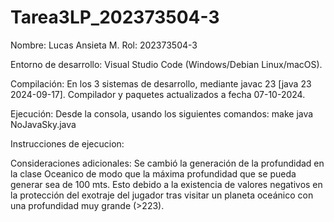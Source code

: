 # Tarea3LP_202373504-3
Nombre: Lucas Ansieta M.
Rol: 202373504-3

Entorno de desarrollo: Visual Studio Code (Windows/Debian Linux/macOS).

Compilación:
En los 3 sistemas de desarrollo, mediante javac 23 [java 23 2024-09-17]. Compilador y paquetes actualizados a fecha 07-10-2024.

Ejecución:
Desde la consola, usando los siguientes comandos:
  make
  java NoJavaSky.java

Instrucciones de ejecucion:

Consideraciones adicionales:
Se cambió la generación de la profundidad en la clase Oceanico de modo que la máxima profundidad que se pueda generar sea de 100 mts. Esto debido a la existencia de valores negativos en la protección del exotraje del jugador tras visitar un planeta oceánico con una profundidad muy grande (>223).